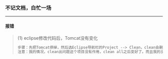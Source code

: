 ### 不记文档，白忙一场

------

#### 报错

> (1) eclipse修改代码后，Tomcat没有变化
>
> ```python
> 步骤：先把Tomcat停掉，然后选Eclipse导航栏的Project --> Clean，clean会删除项目WebRoot下的classes文件，然后自动重新编译再生成class文件。
> 注意：我的情况，clean出问题这个项目没有作用，clean all之后变好了。而且我的没有变化的不是class文件，而是配置文件.properties
> ```

